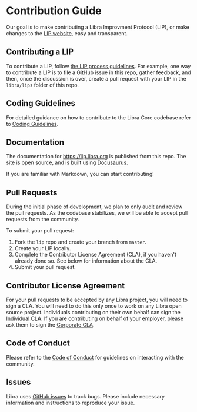 # Contribution Guide

Our goal is to make contributing a Libra Improvment Protocol (LIP), or make changes to the [LIP website](https://lip.libra.org), easy and transparent.

## Contributing a LIP

To contribute a LIP, follow [the LIP process guidelines](https://libra-lip.netlify.app/overview#the-lip-process). For example, one way to contribute a LIP is to file a GitHub issue in this repo, gather feedback, and then, once the discussion is over, create a pull request with your LIP in the `libra/lips` folder of this repo.

## Coding Guidelines

For detailed guidance on how to contribute to the Libra Core codebase refer to [Coding Guidelines](https://developers.libra.org/docs/coding-guidelines).

## Documentation

The documentation for https://lip.libra.org is published from this repo. The site is open source, and is built using [Docusaurus](https://v2.docusaurus.io/).

If you are familiar with Markdown, you can start contributing!

## Pull Requests

During the initial phase of development, we plan to only audit and review the pull requests. As the codebase stabilizes, we will be able to accept pull requests from the community.

To submit your pull request:

1. Fork the `lip` repo and create your branch from `master`.
2. Create your LIP locally.
3. Complete the Contributor License Agreement (CLA), if you haven't already done so. See below for information about the CLA.
4. Submit your pull request.

## Contributor License Agreement

For your pull requests to be accepted by any Libra project, you will need to sign a CLA. You will need to do this only once to work on any Libra open source project. Individuals contributing on their own behalf can sign the [Individual CLA](https://github.com/libra/libra/blob/master/contributing/individual-cla.pdf). If you are contributing on behalf of your employer, please ask them to sign the [Corporate CLA](https://github.com/libra/libra/blob/master/contributing/corporate-cla.pdf).

## Code of Conduct
Please refer to the [Code of Conduct](https://github.com/libra/libra/blob/master/CODE_OF_CONDUCT.md) for guidelines on interacting with the community.

## Issues

Libra uses [GitHub issues](https://github.com/libra/libra/issues) to track bugs. Please include necessary information and instructions to reproduce your issue.
